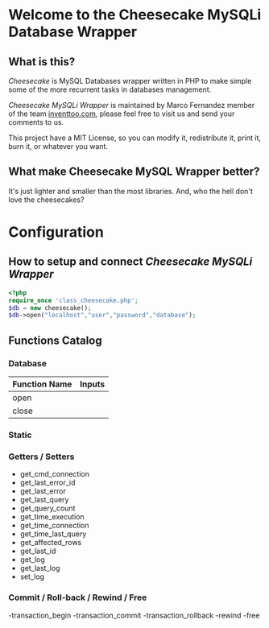 # Welcome to the Cheesecake MySQLi Database Wrapper 

## What is this?
*Cheesecake* is MySQL Databases wrapper written in PHP to make simple some of the more recurrent tasks in databases management.

*Cheesecake MySQLi Wrapper* is maintained by Marco Fernandez member of the team [inventtoo.com](http://inventtoo.com), please feel free to visit us and send your comments to us.

This project have a MIT License, so you can modify it, redistribute it, print it, burn it, or whatever you want.

## What make Cheesecake MySQL Wrapper better?
It's just lighter and smaller than the most libraries. And, who the hell don't love the cheesecakes?

# Configuration

## How to setup and connect *Cheesecake MySQLi Wrapper*

```php
<?php
require_once 'class_cheesecake.php';
$db = new cheesecake();
$db->open("localhost","user","password","database");
```
## Functions Catalog

### Database
|Function Name|Inputs
|---|---|
|open||
|close||
### Static
### Getters / Setters
- get_cmd_connection
- get_last_error_id
- get_last_error
- get_last_query
- get_query_count
- get_time_execution
- get_time_connection
- get_time_last_query
- get_affected_rows
- get_last_id
- get_log
- get_last_log
- set_log
### Commit / Roll-back / Rewind / Free
-transaction_begin
-transaction_commit
-transaction_rollback
-rewind
-free
